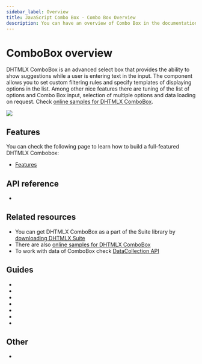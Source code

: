 ```yaml
---
sidebar_label: Overview
title: JavaScript Combo Box - Combo Box Overview 
description: You can have an overview of Combo Box in the documentation of the DHTMLX JavaScript UI library. Browse developer guides and API reference, try out code examples and live demos, and download a free 30-day evaluation version of DHTMLX Suite 7.
---
```


# ComboBox overview

DHTMLX ComboBox is an advanced select box that provides the ability to show suggestions while a user is entering text in the input. The component allows you to set custom filtering rules and specify templates of 
displaying options in the list. Among other nice features there are tuning of the list of options and Combo Box input, selection of multiple options and data loading on request.
Check [online samples for DHTMLX ComboBox](https://snippet.dhtmlx.com/all?text=%23combobox).

![](../assets/combo/combo_front.png)

## Features

You can check the following page to learn how to build a full-featured DHTMLX Combobox:

- [Features](combobox/features.md)

## API reference

- [](api/api_overview.md)

## Related resources

- You can get DHTMLX ComboBox as a part of the Suite library by [downloading DHTMLX Suite](https://dhtmlx.com/docs/products/dhtmlxSuite/download.shtml)
- There are also [online samples for DHTMLX ComboBox](https://snippet.dhtmlx.com/all?text=%23combobox)
- To work with data of ComboBox check [DataCollection API](data_collection.md)

## Guides

- [](how_to_start.md)
- [](configuration.md)
- [](localization.md)
- [](adding_options.md)
- [](work_with_combo.md)
- [](customization.md)
- [](handling_events.md)

## Other

- [](../migration.md)

